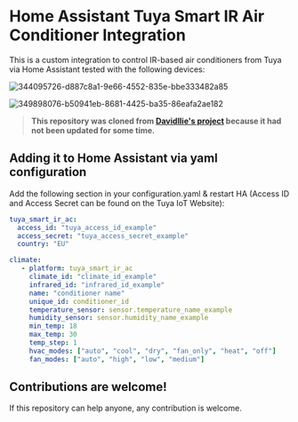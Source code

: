 # Home Assistant Tuya Smart IR Air Conditioner Integration

This is a custom integration to control IR-based air conditioners from Tuya via Home Assistant tested with the following devices:


![344095726-d887c8a1-9e66-4552-835e-bbe333482a85](https://github.com/user-attachments/assets/0c1ed6ea-a2b7-43ca-a979-94ff6e3499dc)

![349898076-b50941eb-8681-4425-ba35-86eafa2ae182](https://github.com/user-attachments/assets/c811bdf9-c9cf-4df3-a1b8-fd4cc7152db9)

>  **This repository was cloned from [DavidIlie's project](https://github.com/DavidIlie/tuya-smart-ir-ac) because it had not been updated for some time.**


## Adding it to Home Assistant via yaml configuration

Add the following section in your configuration.yaml & restart HA (Access ID and Access Secret can be found on the Tuya IoT Website):

```yaml
tuya_smart_ir_ac:
  access_id: "tuya_access_id_example"
  access_secret: "tuya_access_secret_example"
  country: "EU"
```

```yaml
climate:
   - platform: tuya_smart_ir_ac
     climate_id: "climate_id_example"
     infrared_id: "infrared_id_example"
     name: "conditioner name"
     unique_id: conditioner_id
     temperature_sensor: sensor.temperature_name_example
     humidity_sensor: sensor.humidity_name_example
     min_temp: 18
     max_temp: 30
     temp_step: 1
     hvac_modes: ["auto", "cool", "dry", "fan_only", "heat", "off"]
     fan_modes: ["auto", "high", "low", "medium"] 
```


## Contributions are welcome!

If this repository can help anyone, any contribution is welcome.
